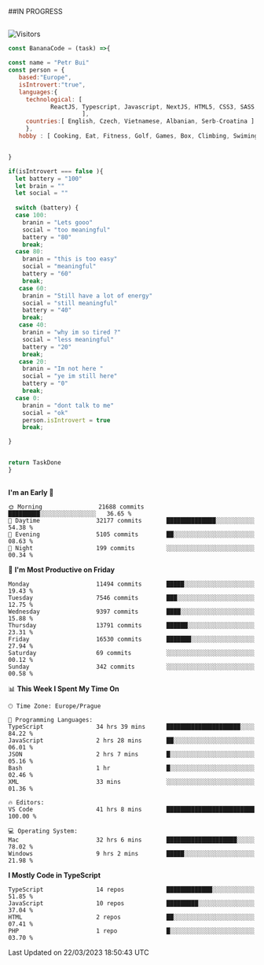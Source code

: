 ##IN PROGRESS
##
![Visitors](https://komarev.com/ghpvc/?username=petrbui&style=for-the-badge&label=Visitors+👀)
```Javascript
const BananaCode = (task) =>{

const name = "Petr Bui"
const person = {
   based:"Europe",
   isIntrovert:"true",
   languages:{
     technological: [ 
            ReactJS, Typescript, Javascript, NextJS, HTML5, CSS3, SASS, Redux, Node, Storybook, Styled-Component
                     ],
     countries:[ English, Czech, Vietnamese, Albanian, Serb-Croatina ]
     },
   hobby : [ Cooking, Eat, Fitness, Golf, Games, Box, Climbing, Swiming],


}

if(isIntrovert === false ){
  let battery = "100"
  let brain = ""
  let social = ""
  
  switch (battery) {
  case 100:
    branin = "Lets gooo"
    social = "too meaningful"
    battery = "80"
    break;
  case 80:
    branin = "this is too easy"
    social = "meaningful"
    battery = "60"
    break;
   case 60:
    branin = "Still have a lot of energy"
    social = "still meaningful"
    battery = "40"
    break;
   case 40:
    branin = "why im so tired ?"
    social = "less meaningful"
    battery = "20"
    break;
   case 20:
    branin = "Im not here "
    social = "ye im still here"
    battery = "0"
    break;
  case 0:
    branin = "dont talk to me"
    social = "ok"
    person.isIntrovert = true
    break;

}


return TaskDone
}
```



##
<!--
[![My GitHub stats](https://github-readme-stats.vercel.app/api?username=petrbui&theme=github_dark)](https://github.com/anuraghazra/github-readme-stats)

[![My wakatime stats](https://github-readme-stats.vercel.app/api/wakatime?username=petrbui&theme=github_dark)](https://github.com/anuraghazra/github-readme-stats)
-->
<!--START_SECTION:waka-->
**I'm an Early 🐤** 

```text
🌞 Morning                21688 commits       █████████░░░░░░░░░░░░░░░░   36.65 % 
🌆 Daytime                32177 commits       ██████████████░░░░░░░░░░░   54.38 % 
🌃 Evening                5105 commits        ██░░░░░░░░░░░░░░░░░░░░░░░   08.63 % 
🌙 Night                  199 commits         ░░░░░░░░░░░░░░░░░░░░░░░░░   00.34 % 
```
📅 **I'm Most Productive on Friday** 

```text
Monday                   11494 commits       █████░░░░░░░░░░░░░░░░░░░░   19.43 % 
Tuesday                  7546 commits        ███░░░░░░░░░░░░░░░░░░░░░░   12.75 % 
Wednesday                9397 commits        ████░░░░░░░░░░░░░░░░░░░░░   15.88 % 
Thursday                 13791 commits       ██████░░░░░░░░░░░░░░░░░░░   23.31 % 
Friday                   16530 commits       ███████░░░░░░░░░░░░░░░░░░   27.94 % 
Saturday                 69 commits          ░░░░░░░░░░░░░░░░░░░░░░░░░   00.12 % 
Sunday                   342 commits         ░░░░░░░░░░░░░░░░░░░░░░░░░   00.58 % 
```


📊 **This Week I Spent My Time On** 

```text
🕑︎ Time Zone: Europe/Prague

💬 Programming Languages: 
TypeScript               34 hrs 39 mins      █████████████████████░░░░   84.22 % 
JavaScript               2 hrs 28 mins       ██░░░░░░░░░░░░░░░░░░░░░░░   06.01 % 
JSON                     2 hrs 7 mins        █░░░░░░░░░░░░░░░░░░░░░░░░   05.16 % 
Bash                     1 hr                █░░░░░░░░░░░░░░░░░░░░░░░░   02.46 % 
XML                      33 mins             ░░░░░░░░░░░░░░░░░░░░░░░░░   01.36 % 

🔥 Editors: 
VS Code                  41 hrs 8 mins       █████████████████████████   100.00 % 

💻 Operating System: 
Mac                      32 hrs 6 mins       ████████████████████░░░░░   78.02 % 
Windows                  9 hrs 2 mins        █████░░░░░░░░░░░░░░░░░░░░   21.98 % 
```

**I Mostly Code in TypeScript** 

```text
TypeScript               14 repos            █████████████░░░░░░░░░░░░   51.85 % 
JavaScript               10 repos            █████████░░░░░░░░░░░░░░░░   37.04 % 
HTML                     2 repos             ██░░░░░░░░░░░░░░░░░░░░░░░   07.41 % 
PHP                      1 repo              █░░░░░░░░░░░░░░░░░░░░░░░░   03.70 % 
```




 Last Updated on 22/03/2023 18:50:43 UTC
<!--END_SECTION:waka-->

